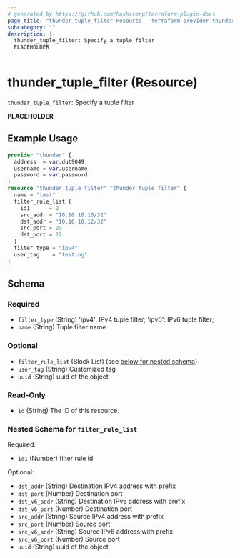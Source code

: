 ```yaml
---
# generated by https://github.com/hashicorp/terraform-plugin-docs
page_title: "thunder_tuple_filter Resource - terraform-provider-thunder"
subcategory: ""
description: |-
  thunder_tuple_filter: Specify a tuple filter
  PLACEHOLDER
---
```


# thunder_tuple_filter (Resource)

`thunder_tuple_filter`: Specify a tuple filter

__PLACEHOLDER__

## Example Usage

```terraform
provider "thunder" {
  address  = var.dut9049
  username = var.username
  password = var.password
}
resource "thunder_tuple_filter" "thunder_tuple_filter" {
  name = "test"
  filter_rule_list {
    id1      = 2
    src_addr = "10.10.10.10/32"
    dst_addr = "10.10.10.12/32"
    src_port = 20
    dst_port = 22
  }
  filter_type = "ipv4"
  user_tag    = "testing"
}
```

<!-- schema generated by tfplugindocs -->
## Schema

### Required

- `filter_type` (String) 'ipv4': IPv4 tuple filter; 'ipv6': IPv6 tuple filter;
- `name` (String) Tuple filter name

### Optional

- `filter_rule_list` (Block List) (see [below for nested schema](#nestedblock--filter_rule_list))
- `user_tag` (String) Customized tag
- `uuid` (String) uuid of the object

### Read-Only

- `id` (String) The ID of this resource.

<a id="nestedblock--filter_rule_list"></a>
### Nested Schema for `filter_rule_list`

Required:

- `id1` (Number) filter rule id

Optional:

- `dst_addr` (String) Destination IPv4 address with prefix
- `dst_port` (Number) Destination port
- `dst_v6_addr` (String) Destination IPv6 address with prefix
- `dst_v6_port` (Number) Destination port
- `src_addr` (String) Source IPv4 address with prefix
- `src_port` (Number) Source port
- `src_v6_addr` (String) Source IPv6 address with prefix
- `src_v6_port` (Number) Source port
- `uuid` (String) uuid of the object


